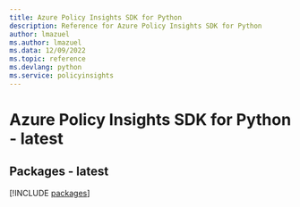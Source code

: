 ```yaml
---
title: Azure Policy Insights SDK for Python
description: Reference for Azure Policy Insights SDK for Python
author: lmazuel
ms.author: lmazuel
ms.data: 12/09/2022
ms.topic: reference
ms.devlang: python
ms.service: policyinsights
---
```

# Azure Policy Insights SDK for Python - latest
## Packages - latest
[!INCLUDE [packages](policy-insights-index.md)]